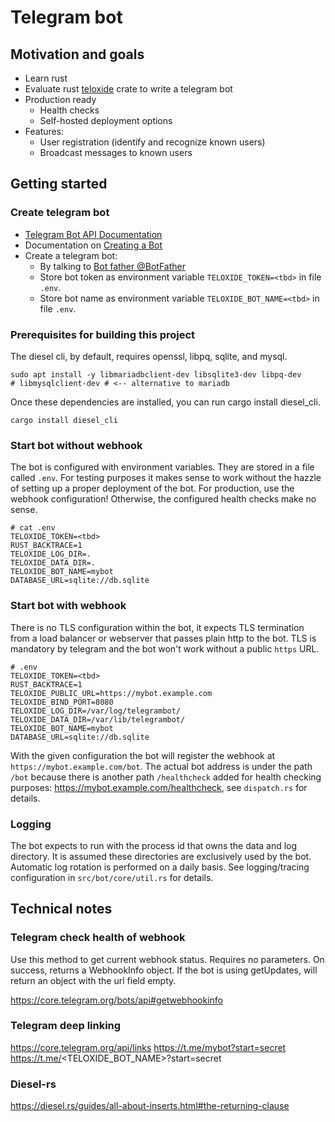 # Telegram bot

## Motivation and goals

* Learn rust
* Evaluate rust [teloxide](https://github.com/teloxide/teloxide) crate to write a telegram bot
* Production ready
  * Health checks
  * Self-hosted deployment options
* Features:
  * User registration (identify and recognize known users)
  * Broadcast messages to known users


## Getting started

### Create telegram bot 

* [Telegram Bot API Documentation](https://core.telegram.org/bots)
* Documentation on [Creating a Bot](https://core.telegram.org/bots#how-do-i-create-a-bot)
* Create a telegram bot:
  * By talking to [Bot father @BotFather](https://t.me/botfather)
  * Store bot token as environment variable `TELOXIDE_TOKEN=<tbd>` in file `.env`.
  * Store bot name as environment variable `TELOXIDE_BOT_NAME=<tbd>` in file `.env`.

### Prerequisites for building this project

The diesel cli, by default, requires openssl, libpq, sqlite, and mysql. 
```shell
sudo apt install -y libmariadbclient-dev libsqlite3-dev libpq-dev
# libmysqlclient-dev # <-- alternative to mariadb
```
Once these dependencies are installed, you can run cargo install diesel_cli.
```shell
cargo install diesel_cli
```

### Start bot without webhook

The bot is configured with environment variables.
They are stored in a file called `.env`.
For testing purposes it makes sense to work without the hazzle of setting up a proper deployment of the bot.
For production, use the webhook configuration! Otherwise, the configured health checks make no sense.

```
# cat .env
TELOXIDE_TOKEN=<tbd>
RUST_BACKTRACE=1
TELOXIDE_LOG_DIR=.
TELOXIDE_DATA_DIR=.
TELOXIDE_BOT_NAME=mybot
DATABASE_URL=sqlite://db.sqlite
```

### Start bot with webhook

There is no TLS configuration within the bot,
it expects TLS termination from a load balancer or webserver that passes plain http to the bot.
TLS is mandatory by telegram and the bot won't work without a public `https` URL.
```
# .env
TELOXIDE_TOKEN=<tbd>
RUST_BACKTRACE=1
TELOXIDE_PUBLIC_URL=https://mybot.example.com
TELOXIDE_BIND_PORT=8080
TELOXIDE_LOG_DIR=/var/log/telegrambot/
TELOXIDE_DATA_DIR=/var/lib/telegrambot/
TELOXIDE_BOT_NAME=mybot
DATABASE_URL=sqlite://db.sqlite
```
With the given configuration the bot will register the webhook at `https://mybot.example.com/bot`.
The actual bot address is under the path `/bot` because there is another path `/healthcheck` added for health checking purposes:
https://mybot.example.com/healthcheck, see `dispatch.rs` for details.

### Logging

The bot expects to run with the process id that owns the data and log directory.
It is assumed these directories are exclusively used by the bot.
Automatic log rotation is performed on a daily basis.
See logging/tracing configuration in `src/bot/core/util.rs` for details.

## Technical notes

### Telegram check health of webhook

Use this method to get current webhook status. Requires no parameters. 
On success, returns a WebhookInfo object. If the bot is using getUpdates, will return an object with the url field empty.

https://core.telegram.org/bots/api#getwebhookinfo

### Telegram deep linking

https://core.telegram.org/api/links
https://t.me/mybot?start=secret
https://t.me/<TELOXIDE_BOT_NAME>?start=secret

### Diesel-rs

https://diesel.rs/guides/all-about-inserts.html#the-returning-clause
